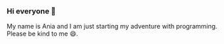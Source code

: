 ### Hi everyone 👋 
My name is Ania and I am just starting my adventure with programming. Please be kind to me 😄.


